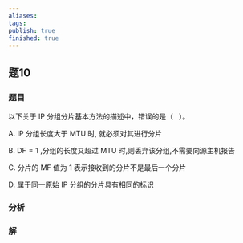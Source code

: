 ```yaml
---
aliases: 
tags: 
publish: true
finished: true
---
```

## 题10
### 题目
以下关于 IP 分组分片基本方法的描述中，错误的是（ $\;$ ）。

A. IP 分组长度大于 MTU 时, 就必须对其进行分片

B. $\mathrm{{DF}} = 1$ ,分组的长度又超过 MTU 时,则丢弃该分组,不需要向源主机报告

C. 分片的 MF 值为 1 表示接收到的分片不是最后一个分片

D. 属于同一原始 IP 分组的分片具有相同的标识
### 分析

### 解

